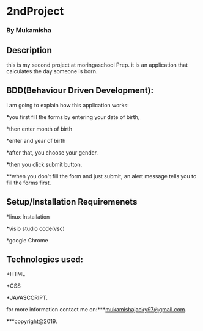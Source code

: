 # 2ndProject
### By Mukamisha
## Description
this is my second project at moringaschool Prep. it is an application that calculates the day someone is born.

## BDD(Behaviour Driven Development):

i am going to explain how this application works:

*you first fill the forms by entering your date of birth,

*then enter month of birth 

*enter and year of birth

*after that, you choose your gender.

*then you click submit button.

**when you don't fill the form and just submit, an alert message tells you to fill the forms first.

## Setup/Installation Requiremenets

*linux Installation

*visio studio code(vsc)

*google Chrome

## Technologies used:

*HTML

*CSS

*JAVASCCRIPT.


for more information contact me on:***mukamishajacky97@gmail.com.

***copyright@2019.


